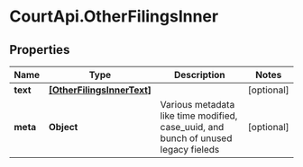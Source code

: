 # CourtApi.OtherFilingsInner

## Properties
Name | Type | Description | Notes
------------ | ------------- | ------------- | -------------
**text** | [**[OtherFilingsInnerText]**](OtherFilingsInnerText.md) |  | [optional] 
**meta** | **Object** | Various metadata like time modified, case_uuid, and bunch of unused legacy fieleds | [optional] 


